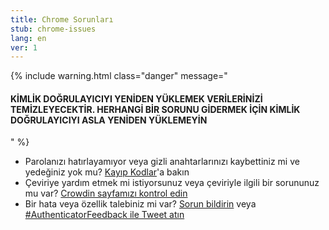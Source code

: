 ```yaml
---
title: Chrome Sorunları
stub: chrome-issues
lang: en
ver: 1
---
```


{% include warning.html class="danger" message="

#### KİMLİK DOĞRULAYICIYI YENİDEN YÜKLEMEK VERİLERİNİZİ TEMİZLEYECEKTİR. HERHANGİ BİR SORUNU GİDERMEK İÇİN KİMLİK DOĞRULAYICIYI ASLA YENİDEN YÜKLEMEYİN

" %}

- Parolanızı hatırlayamıyor veya gizli anahtarlarınızı kaybettiniz mi ve yedeğiniz yok mu? [Kayıp Kodlar](lost-codes)'a bakın
- Çeviriye yardım etmek mi istiyorsunuz veya çeviriyle ilgili bir sorununuz mu var? [Crowdin sayfamızı kontrol edin](https://crowdin.com/project/authenticator-firefox)
- Bir hata veya özellik talebiniz mi var? [Sorun bildirin](https://github.com/Authenticator-Extension/Authenticator/issues/new/choose) veya [#AuthenticatorFeedback ile Tweet atın](https://twitter.com/intent/tweet?hashtags=AuthenticatorFeedback)